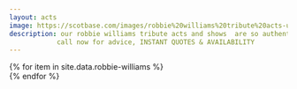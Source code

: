 ```yaml
---
layout: acts
image: https://scotbase.com/images/robbie%20williams%20tribute%20acts-u640263-fr.jpg?crc=502280185
description: our robbie williams tribute acts and shows  are so authentic you'll think your watching the star himself. From boy-band singer to solo megastar, robbie williams single angels  sold more than 800,000 copies and spent over three months in the top 10. In 2010, Williams reunited with Take That and recorded the highly successful album Progress.the release of his swing cover album, When You're Winning, has seen Robbie's popularity swell within older age groups.We are proud to present the most authentic robbie williams tribute acts to one of the most iconic british pop stars. these robbie williams tribute acts are first class shows who leave their audiences wanting more.  book early to avoid disappointment. <hr>
            call now for advice, INSTANT QUOTES & AVAILABILITY
---
```


<div class="row mt-4 mb-4">
  {% for item in site.data.robbie-williams %}
    <div class="col-md-4 mb-5">
      <div class="card border-0 shadow h-100">
        <a href="/acts/{{ item.title | slugify }}">
          <img class="card-img-top" src="{{ item.image_src }}" alt="" />
        </a>
      </div>
    </div>
  {% endfor %}
</div>